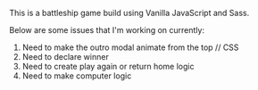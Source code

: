 This is a battleship game build using Vanilla JavaScript and Sass.



Below are some issues that I'm working on currently:

1. Need to make the outro modal animate from the top // CSS
2. Need to declare winner 
3. Need to create play again or return home logic 
4. Need to make computer logic